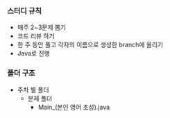 ### 스터디 규칙

- 매주 2~3문제 뽑기
- 코드 리뷰 하기
- 한 주 동안 풀고 각자의 이름으로 생성한 branch에 올리기
- Java로 진행

### 폴더 구조

- 주차 별 폴더
  - 문제 폴더
    - Main\_(본인 영어 초성).java
